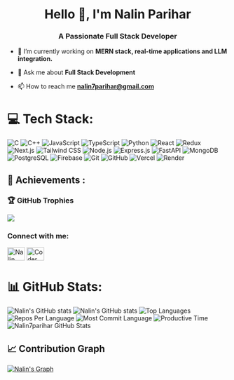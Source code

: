 <h1 align="center">Hello 👋, I'm Nalin Parihar</h1>
<h3 align="center">A Passionate Full Stack Developer</h3>

- 🔭 I’m currently working on **MERN stack, real-time applications and LLM integration.** 
  
- 💬 Ask me about **Full Stack Development**

- 📫 How to reach me **nalin7parihar@gmail.com**

# 💻 Tech Stack:
![C](https://img.shields.io/badge/C-A8B9CC?style=flat&logo=c&logoColor=white)
![C++](https://img.shields.io/badge/C++-%2300599C.svg?style=flat&logo=c%2B%2B&logoColor=white)
![JavaScript](https://img.shields.io/badge/JavaScript-%23F7DF1E.svg?style=flat&logo=javascript&logoColor=black)
![TypeScript](https://img.shields.io/badge/TypeScript-%23007ACC.svg?style=flat&logo=typescript&logoColor=white)
![Python](https://img.shields.io/badge/Python-3776AB?style=flat&logo=python&logoColor=white)
![React](https://img.shields.io/badge/React-20232A?style=flat&logo=react&logoColor=61DAFB)
![Redux](https://img.shields.io/badge/Redux-764ABC?style=flat&logo=redux&logoColor=white)
![Next.js](https://img.shields.io/badge/Next.js-000000?style=flat&logo=nextdotjs&logoColor=white)
![Tailwind CSS](https://img.shields.io/badge/Tailwind_CSS-38B2AC?style=flat&logo=tailwind-css&logoColor=white)
![Node.js](https://img.shields.io/badge/Node.js-339933?style=flat&logo=nodedotjs&logoColor=white)
![Express.js](https://img.shields.io/badge/Express.js-000000?style=flat&logo=express&logoColor=white)
![FastAPI](https://img.shields.io/badge/FastAPI-009688?style=flat&logo=fastapi&logoColor=white)
![MongoDB](https://img.shields.io/badge/MongoDB-47A248?style=flat&logo=mongodb&logoColor=white)
![PostgreSQL](https://img.shields.io/badge/PostgreSQL-316192?style=flat&logo=postgresql&logoColor=white)
![Firebase](https://img.shields.io/badge/Firebase-FFCA28?style=flat&logo=firebase&logoColor=black)
![Git](https://img.shields.io/badge/Git-F05032?style=flat&logo=git&logoColor=white)
![GitHub](https://img.shields.io/badge/GitHub-181717?style=flat&logo=github&logoColor=white)
![Vercel](https://img.shields.io/badge/Vercel-000000?style=flat&logo=vercel&logoColor=white)
![Render](https://img.shields.io/badge/Render-46E3B7?style=flat&logo=render&logoColor=white)


## 🏅 Achievements :
### 🏆 GitHub Trophies
![](https://github-profile-trophy.vercel.app/?username=Nalin7parihar&theme=monokai&no-frame=false&no-bg=true&margin-w=4)

<h3 align="left">Connect with me:</h3>
<p align="left">
<a href="https://www.linkedin.com/in/nalin-parihar-4905312b6/" target="blank"><img align="center" src="https://raw.githubusercontent.com/rahuldkjain/github-profile-readme-generator/master/src/images/icons/Social/linked-in-alt.svg" alt="Nalin Parihar" height="30" width="40" /></a>
<a href="https://leetcode.com/u/Coder_Sasuke/" target="blank"><img align="center" src="https://raw.githubusercontent.com/rahuldkjain/github-profile-readme-generator/master/src/images/icons/Social/leet-code.svg" alt="Coder_Sasuke" height="30" width="40" /></a>
</p>

# 📊 GitHub Stats:
![Nalin's GitHub stats](https://github-readme-streak-stats.herokuapp.com/?user=Nalin7parihar&theme=radical&hide_border=true)
![Nalin's GitHub stats](https://github-readme-stats.vercel.app/api?username=Nalin7parihar&theme=radical&hide_border=true&include_all_commits=false&count_private=true)
![Top Languages](https://github-readme-stats.vercel.app/api/top-langs/?username=Nalin7parihar&theme=radical&hide_border=true&include_all_commits=false&count_private=true&layout=compact)
![Repos Per Language](http://github-profile-summary-cards.vercel.app/api/cards/repos-per-language?username=Nalin7parihar&theme=radical)
![Most Commit Language](http://github-profile-summary-cards.vercel.app/api/cards/most-commit-language?username=Nalin7parihar&theme=radical)
![Productive Time](http://github-profile-summary-cards.vercel.app/api/cards/productive-time?username=Nalin7parihar&theme=radical&utcOffset=8)
<img src="https://github-readme-stats.vercel.app/api/top-langs/?username=Nalin7parihar&theme=radical&show_icons=true&hide_border=true&layout=compact" alt="Nalin7parihar GitHub Stats" />

## 📈 Contribution Graph
[![Nalin's Graph](https://github-readme-activity-graph.vercel.app/graph?username=Nalin7parihar&theme=react-dark&area=true)](https://github.com/ashutosh00710/github-readme-activity-graph)
